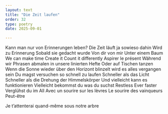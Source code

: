 ```yaml
---
layout: text
title: "Die Zeit laufen"
order: 32
type: poetry
date: 2025-09-01

---
```


Kann man nur von Erinnerungen leben?
Die Zeit läuft ja sowieso dahin
Wird zu Erinnerung
Sobald sie gedacht wurde
Von dir von mir
Unter einem Baum
We can make time
Create it
Count it differently
Aspirer le présent
Während wir Phrasen abmalen in unsere linierten Hefte
Oder auf Tischen tanzen
Wenn die Sonne wieder über den Horizont blinzelt wird es alles vergangen sein
Du magst versuchen so schnell zu laufen
Schneller als das Licht
Schneller als die Drehung der Himmelskörper
Und vielleicht kann es funktionieren
Vielleicht bekommst du was du suchst
Restless
Ever faster
Verglühst du im All
Avec un sourire sur les lèvres
Le sourire des vainqueurs
Peut-être

Je t’attenterai quand-même sous notre arbre
